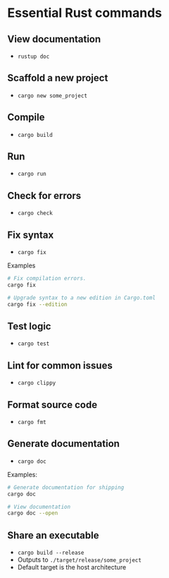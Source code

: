 # Essential Rust commands

## View documentation

- `rustup doc`

## Scaffold a new project

- `cargo new some_project`

## Compile

- `cargo build`

## Run

- `cargo run`

## Check for errors

- `cargo check`

## Fix syntax

- `cargo fix`

Examples

```sh
# Fix compilation errors.
cargo fix

# Upgrade syntax to a new edition in Cargo.toml
cargo fix --edition
```

## Test logic

- `cargo test`

## Lint for common issues

- `cargo clippy`

## Format source code

- `cargo fmt`

## Generate documentation

- `cargo doc`

Examples:

```sh
# Generate documentation for shipping
cargo doc

# View documentation
cargo doc --open
```

## Share an executable

- `cargo build --release`
- Outputs to `./target/release/some_project`
- Default target is the host architecture

